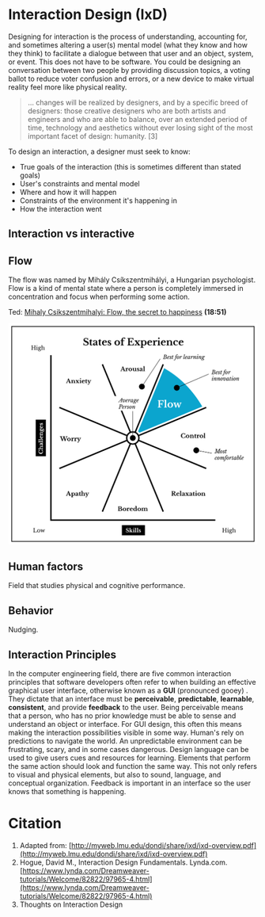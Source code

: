 # Interaction Design \(IxD\)

Designing for interaction is the process of understanding, accounting for, and sometimes altering a user\(s\) mental model \(what they know and how they think\) to facilitate a dialogue between that user and an object, system, or event. This does not have to be software. You could be designing an conversation between two people by providing discussion topics, a voting ballot to reduce voter confusion and errors, or a new device to make virtual reality feel more like physical reality.

> ... changes will be realized by designers, and by a specific breed of designers: those creative designers who are both artists and engineers and who are able to balance, over an extended period of time, technology and aesthetics without ever losing sight of the most important facet of design: humanity. \[3\]

To design an interaction, a designer must seek to know:

* True goals of the interaction \(this is sometimes different than stated goals\)
* User's constraints and mental model
* Where and how it will happen
* Constraints of the environment it's happening in
* How the interaction went

## Interaction vs interactive

## Flow

The flow was named by Mihály Csíkszentmihályi, a Hungarian psychologist. Flow is a kind of mental state where a person is completely immersed in concentration and focus when performing some action.

Ted: [Mihaly Csikszentmihalyi: Flow, the secret to happiness](https://www.ted.com/talks/mihaly_csikszentmihalyi_on_flow) **\(18:51\)**

![](/assets/states-of-experience-1200w@2x.png)

## Human factors

Field that studies physical and cognitive performance.

## Behavior

Nudging.

## Interaction Principles

In the computer engineering field, there are five common interaction principles that software developers often refer to when building an effective graphical user interface, otherwise known as a **GUI** \(pronounced gooey\) . They dictate that an interface must be **perceivable**, **predictable**, **learnable**, **consistent**, and provide **feedback** to the user. Being perceivable means that a person, who has no prior knowledge must be able to sense and understand an object or interface. For GUI design, this often this means making the interaction possibilities visible in some way. Human's rely on predictions to navigate the world. An unpredictable environment can be frustrating, scary, and in some cases dangerous. Design language can be used to give users cues and resources for learning. Elements that perform the same action should look and function the same way. This not only refers to visual and physical elements, but also to sound, language, and conceptual organization. Feedback is important in an interface so the user knows that something is happening.

# Citation

1. Adapted from: [http://myweb.lmu.edu/dondi/share/ixd/ixd-overview.pdf](http://myweb.lmu.edu/dondi/share/ixd/ixd-overview.pdf)
2. Hogue, David M., Interaction Design Fundamentals. Lynda.com. [https://www.lynda.com/Dreamweaver-tutorials/Welcome/82822/97965-4.html](https://www.lynda.com/Dreamweaver-tutorials/Welcome/82822/97965-4.html)
3. Thoughts on Interaction Design



